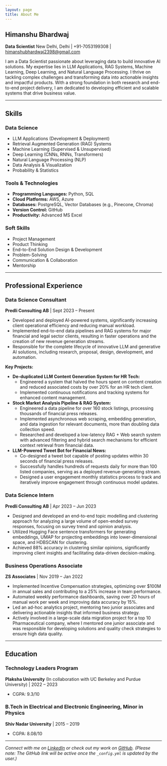 ```yaml
---
layout: page
title: About Me
---
```


## Himanshu Bhardwaj
**Data Scientist**
New Delhi, Delhi | +91-7053199308 | [himanshubhardwaj2398@gmail.com](mailto:himanshubhardwaj2398@gmail.com)

I am a Data Scientist passionate about leveraging data to build innovative AI solutions. My expertise lies in LLM Applications, RAG Systems, Machine Learning, Deep Learning, and Natural Language Processing. I thrive on tackling complex challenges and transforming data into actionable insights and impactful products. With a strong foundation in both research and end-to-end project delivery, I am dedicated to developing efficient and scalable systems that drive business value.

---

## Skills

### Data Science
*   LLM Applications (Development & Deployment)
*   Retrieval Augmented Generation (RAG) Systems
*   Machine Learning (Supervised & Unsupervised)
*   Deep Learning (CNNs, RNNs, Transformers)
*   Natural Language Processing (NLP)
*   Data Analysis & Visualization
*   Probability & Statistics

### Tools & Technologies
*   **Programming Languages:** Python, SQL
*   **Cloud Platforms:** AWS, Azure
*   **Databases:** PostgreSQL, Vector Databases (e.g., Pinecone, Chroma)
*   **Version Control:** GitHub
*   **Productivity:** Advanced MS Excel

### Soft Skills
*   Project Management
*   Product Thinking
*   End-to-End Solution Design & Development
*   Problem-Solving
*   Communication & Collaboration
*   Mentorship

---

## Professional Experience

### Data Science Consultant
**Predli Consulting AB** | Sept 2023 – Present
*   Developed and deployed AI-powered systems, significantly increasing client operational efficiency and reducing manual workload.
*   Implemented end-to-end data pipelines and RAG systems for major financial and legal sector clients, resulting in faster operations and the creation of new revenue generation streams.
*   Responsible for the complete lifecycle of innovative LLM and generative AI solutions, including research, proposal, design, development, and automation.

**Key Projects:**
*   **De-duplicated LLM Content Generation System for HR Tech:**
    *   Engineered a system that halved the hours spent on content creation and reduced associated costs by over 20% for an HR tech client.
    *   Implemented continuous notifications and tracking systems for enhanced content management.
*   **Stock Market Analysis Pipeline & RAG System:**
    *   Engineered a data pipeline for over 160 stock listings, processing thousands of financial press releases.
    *   Implemented asynchronous web scraping, embedding generation, and data ingestion for relevant documents, more than doubling data collection speed.
    *   Researched and developed a low-latency RAG + Web search system with advanced filtering and hybrid search mechanisms for efficient context retrieval from financial data.
*   **LLM-Powered Tweet Bot for Financial News:**
    *   Co-designed a tweet bot capable of posting updates within 30 seconds of financial press releases.
    *   Successfully handles hundreds of requests daily for more than 100 listed companies, serving as a deployed revenue-generating stream.
    *   Designed a user engagement monthly statistics process to track and iteratively improve engagement through continuous model updates.

### Data Science Intern
**Predli Consulting AB** | Apr 2023 – Jun 2023
*   Designed and developed an end-to-end topic modelling and clustering approach for analyzing a large volume of open-ended survey responses, focusing on survey trend and opinion analysis.
*   Utilized Hugging Face sentence transformers for generating embeddings, UMAP for projecting embeddings into lower-dimensional space, and HDBSCAN for clustering.
*   Achieved 88% accuracy in clustering similar opinions, significantly improving client insights and facilitating data-driven decision-making.

### Business Operations Associate
**ZS Associates** | Nov 2019 – Jan 2022
*   Implemented Incentive Compensation strategies, optimizing over $100M in annual sales and contributing to a 25% increase in team performance.
*   Automated weekly performance dashboards, saving over 20 hours of manual work per week and improving data accuracy by 15%.
*   Led an ad-hoc analytics project, mentoring two junior associates and delivering actionable insights that informed business strategy.
*   Actively involved in a large-scale data migration project for a top 10 Pharmaceutical company, where I mentored one junior associate and was responsible for developing solutions and quality check strategies to ensure high data quality.

---

## Education

### Technology Leaders Program
**Plaksha University** (In collaboration with UC Berkeley and Purdue University) | 2022 – 2023
*   CGPA: 9.3/10

### B.Tech in Electrical and Electronic Engineering, Minor in Physics
**Shiv Nadar University** | 2015 – 2019
*   CGPA: 8.08/10

---
*Connect with me on [LinkedIn](https://www.linkedin.com/in/himanshu-bhardwaj-80a087118) or check out my work on [GitHub](https://github.com/YOUR_GH_USERNAME).*
*(Please note: The GitHub link will be active once the `_config.yml` is updated by the user.)*
